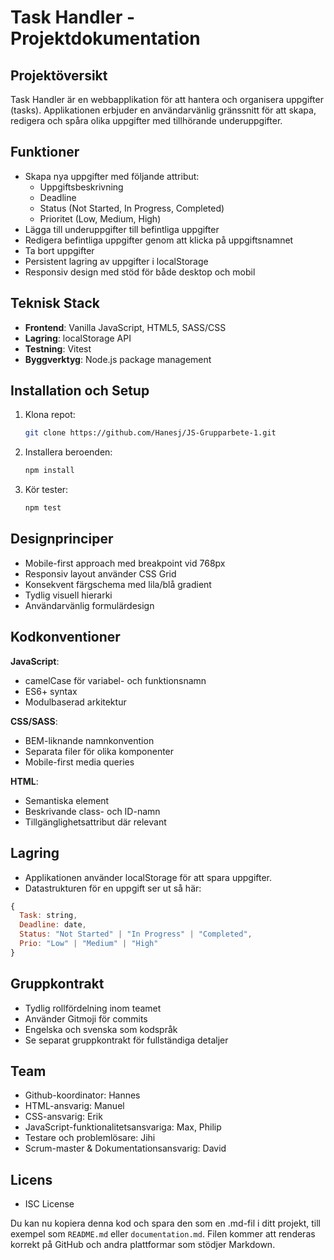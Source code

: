 # Task Handler - Projektdokumentation

## Projektöversikt

Task Handler är en webbapplikation för att hantera och organisera uppgifter (tasks). Applikationen erbjuder en användarvänlig gränssnitt för att skapa, redigera och spåra olika uppgifter med tillhörande underuppgifter.

## Funktioner

- Skapa nya uppgifter med följande attribut:
  - Uppgiftsbeskrivning
  - Deadline
  - Status (Not Started, In Progress, Completed)
  - Prioritet (Low, Medium, High)
- Lägga till underuppgifter till befintliga uppgifter
- Redigera befintliga uppgifter genom att klicka på uppgiftsnamnet
- Ta bort uppgifter
- Persistent lagring av uppgifter i localStorage
- Responsiv design med stöd för både desktop och mobil

## Teknisk Stack

- **Frontend**: Vanilla JavaScript, HTML5, SASS/CSS
- **Lagring**: localStorage API
- **Testning**: Vitest
- **Byggverktyg**: Node.js package management

## Installation och Setup

1. Klona repot:

   ```bash
   git clone https://github.com/Hanesj/JS-Grupparbete-1.git
   ```

2. Installera beroenden:

   ```bash
   npm install
   ```

3. Kör tester:

   ```bash
   npm test
   ```

## Designprinciper

- Mobile-first approach med breakpoint vid 768px
- Responsiv layout använder CSS Grid
- Konsekvent färgschema med lila/blå gradient
- Tydlig visuell hierarki
- Användarvänlig formulärdesign

## Kodkonventioner

**JavaScript**:

- camelCase för variabel- och funktionsnamn
- ES6+ syntax
- Modulbaserad arkitektur

**CSS/SASS**:

- BEM-liknande namnkonvention
- Separata filer för olika komponenter
- Mobile-first media queries

**HTML**:

- Semantiska element
- Beskrivande class- och ID-namn
- Tillgänglighetsattribut där relevant

## Lagring

- Applikationen använder localStorage för att spara uppgifter.
- Datastrukturen för en uppgift ser ut så här:

```javascript
{
  Task: string,
  Deadline: date,
  Status: "Not Started" | "In Progress" | "Completed",
  Prio: "Low" | "Medium" | "High"
}
```

## Gruppkontrakt

- Tydlig rollfördelning inom teamet
- Använder Gitmoji för commits
- Engelska och svenska som kodspråk
- Se separat gruppkontrakt för fullständiga detaljer

## Team

- Github-koordinator: Hannes
- HTML-ansvarig: Manuel
- CSS-ansvarig: Erik
- JavaScript-funktionalitetsansvariga: Max, Philip
- Testare och problemlösare: Jihi
- Scrum-master & Dokumentationsansvarig: David

## Licens

- ISC License

Du kan nu kopiera denna kod och spara den som en .md-fil i ditt projekt, till exempel som `README.md` eller `documentation.md`. Filen kommer att renderas korrekt på GitHub och andra plattformar som stödjer Markdown.
